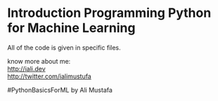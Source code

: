 Introduction Programming Python for Machine Learning
=====================================================

All of the code is  given in specific files.

know more about me: <br>
http://iali.dev <br>
http://twitter.com/ialimustufa

#PythonBasicsForML by Ali Mustafa 
